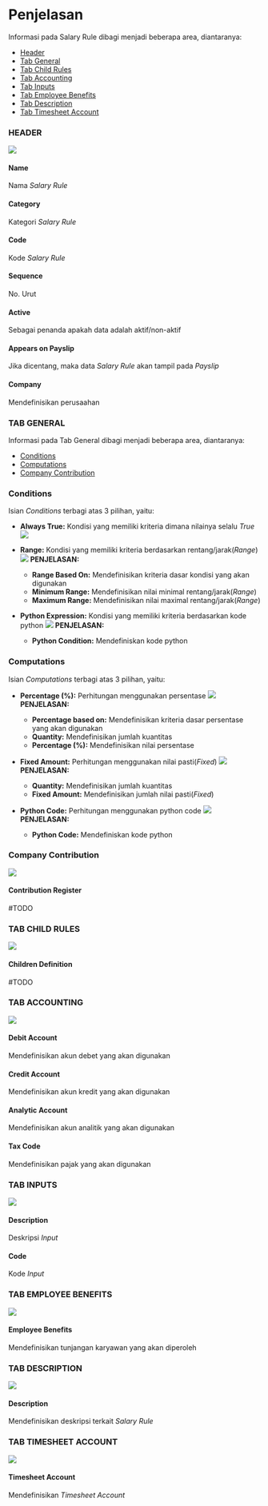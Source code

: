 # Penjelasan

Informasi pada Salary Rule dibagi menjadi beberapa area, diantaranya:

* [Header](#bagian-header)
* [Tab General](#tab-general)
* [Tab Child Rules](#tab-child-rules)
* [Tab Accounting](#tab-accounting)
* [Tab Inputs](#tab-inputs)
* [Tab Employee Benefits](#tab-employee-benefit)
* [Tab Description](#tab-description)
* [Tab Timesheet Account](#tab-timesheet-account)

### <a name="bagian-header">HEADER</a>

![](../../img/salary-rule/header.png)

#### <a name="field-name">Name</a>

Nama *Salary Rule*

#### <a name="field-category-id">Category</a>

Kategori *Salary Rule*

#### <a name="field-code">Code</a>

Kode *Salary Rule*

#### <a name="field-sequence">Sequence</a>

No. Urut

#### <a name="field-active">Active</a>

Sebagai penanda apakah data adalah aktif/non-aktif

#### <a name="field-appears-payslip">Appears on Payslip</a>

Jika dicentang, maka data *Salary Rule* akan tampil pada *Payslip*

#### <a name="field-company">Company</a>

Mendefinisikan perusaahan

### <a name="tab-general">TAB GENERAL</a>

Informasi pada Tab General dibagi menjadi beberapa area, diantaranya:

* [Conditions](#bagian-conditions)
* [Computations](#bagian-computations)
* [Company Contribution](#bagian-company-contribution)

### <a name="bagian-conditions">Conditions</a>

Isian *Conditions* terbagi atas 3 pilihan, yaitu:<br/>
* **Always True:** Kondisi yang memiliki kriteria dimana nilainya selalu *True*
![](../../img/salary-rule/condition-1.png)

* **Range:** Kondisi yang memiliki kriteria berdasarkan rentang/jarak(*Range*)
![](../../img/salary-rule/condition-2.png)
**PENJELASAN:**
    - **Range Based On:** Mendefinisikan kriteria dasar kondisi yang akan digunakan
    - **Minimum Range:** Mendefinisikan nilai minimal rentang/jarak(*Range*)
    - **Maximum Range:** Mendefinisikan nilai maximal rentang/jarak(*Range*)

* **Python Expression:** Kondisi yang memiliki kriteria berdasarkan kode python
![](../../img/salary-rule/condition-3.png)
**PENJELASAN:**
    - **Python Condition:** Mendefiniskan kode python

### <a name="bagian-computations">Computations</a>

Isian *Computations* terbagi atas 3 pilihan, yaitu:<br/>
* **Percentage (%):** Perhitungan menggunakan persentase
![](../../img/salary-rule/computation-1.png)
**PENJELASAN:**
    - **Percentage based on:** Mendefinisikan kriteria dasar persentase yang akan digunakan
    - **Quantity:** Mendefinisikan jumlah kuantitas
    - **Percentage (%):** Mendefinisikan nilai persentase

* **Fixed Amount:** Perhitungan menggunakan nilai pasti(*Fixed*)
![](../../img/salary-rule/computation-2.png)
**PENJELASAN:**
    - **Quantity:** Mendefinisikan jumlah kuantitas
    - **Fixed Amount:** Mendefinisikan jumlah nilai pasti(*Fixed*)

* **Python Code:** Perhitungan menggunakan python code
![](../../img/salary-rule/computation-3.png)
**PENJELASAN:**
    - **Python Code:** Mendefiniskan kode python

### <a name="bagian-company-contribution">Company Contribution</a>

![](../../img/salary-rule/company-contribution.png)

#### <a name="field-contribution-register">Contribution Register</a>

#TODO

### <a name="tab-child-rules">TAB CHILD RULES</a>

![](../../img/salary-rule/tab-child-rules.png)

#### <a name="field-children-definition">Children Definition</a>

#TODO

### <a name="tab-accounting">TAB ACCOUNTING</a>

![](../../img/salary-rule/tab-accounting.png)

#### <a name="field-debit-account">Debit Account</a>

Mendefinisikan akun debet yang akan digunakan

#### <a name="field-credit-account">Credit Account</a>

Mendefinisikan akun kredit yang akan digunakan

#### <a name="field-analytic-account">Analytic Account</a>

Mendefinisikan akun analitik yang akan digunakan

#### <a name="field-tax-code">Tax Code</a>

Mendefinisikan pajak yang akan digunakan

### <a name="tab-inputs">TAB INPUTS</a>

![](../../img/salary-rule/tab-inputs.png)

#### <a name="field-inputs-description">Description</a>

Deskripsi *Input*

#### <a name="field-inputs-code">Code</a>

Kode *Input*

### <a name="tab-employee-benefits">TAB EMPLOYEE BENEFITS</a>

![](../../img/salary-rule/tab-employee-benefits.png)

#### <a name="field-employee-benefit">Employee Benefits</a>

Mendefinisikan tunjangan karyawan yang akan diperoleh

### <a name="tab-description">TAB DESCRIPTION</a>

![](../../img/salary-rule/tab-description.png)

#### <a name="field-description">Description</a>

Mendefinisikan deskripsi terkait *Salary Rule*

### <a name="tab-timesheet-account">TAB TIMESHEET ACCOUNT</a>

![](../../img/salary-rule/tab-timesheet-account.png)

#### <a name="field-timeheet-account">Timesheet Account</a>

Mendefinisikan *Timesheet Account*